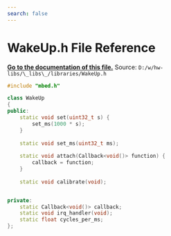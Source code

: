 ```yaml
---
search: false
---
```


# WakeUp.h File Reference

**[Go to the documentation of this file.](_wake_up_8h.md)**
Source: `D:/w/hw-libs/\_libs\_/libraries/WakeUp.h`

    
    
    
    
    
    
    
```cpp
#include "mbed.h"

class WakeUp
{
public:
    static void set(uint32_t s) {
        set_ms(1000 * s);
    }
    
    static void set_ms(uint32_t ms);
    
    static void attach(Callback<void()> function) {
        callback = function;
    }
    
    static void calibrate(void);


private:
    static Callback<void()> callback;
    static void irq_handler(void);
    static float cycles_per_ms;
};
```


    
  
